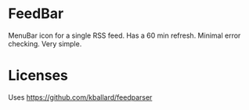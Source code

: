 FeedBar
=======

MenuBar icon for a single RSS feed.  Has a 60 min refresh.  Minimal error checking.  Very simple.

Licenses
========

Uses <https://github.com/kballard/feedparser>